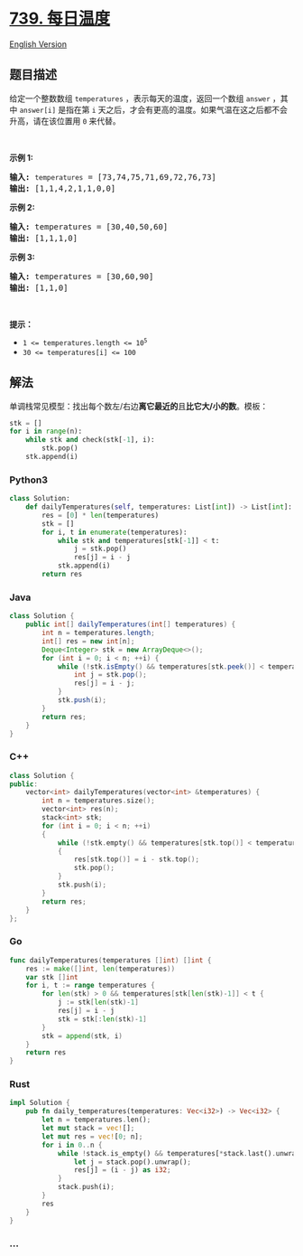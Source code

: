 # [739. 每日温度](https://leetcode-cn.com/problems/daily-temperatures)

[English Version](/solution/0700-0799/0739.Daily%20Temperatures/README_EN.md)

## 题目描述

<!-- 这里写题目描述 -->

<p>给定一个整数数组&nbsp;<code>temperatures</code>&nbsp;，表示每天的温度，返回一个数组&nbsp;<code>answer</code>&nbsp;，其中&nbsp;<code>answer[i]</code>&nbsp;是指在第 <code>i</code> 天之后，<span style="font-size:10.5pt"><span style="font-family:Calibri"><span style="font-size:10.5000pt"><span style="font-family:宋体"><font face="宋体">才会有更高的温度</font></span></span></span></span>。如果气温在这之后都不会升高，请在该位置用&nbsp;<code>0</code> 来代替。</p>

<p>&nbsp;</p>

<p><strong>示例 1:</strong></p>

<pre>
<strong>输入:</strong> <code>temperatures</code> = [73,74,75,71,69,72,76,73]
<strong>输出:</strong>&nbsp;[1,1,4,2,1,1,0,0]
</pre>

<p><strong>示例 2:</strong></p>

<pre>
<strong>输入:</strong> temperatures = [30,40,50,60]
<strong>输出:</strong>&nbsp;[1,1,1,0]
</pre>

<p><strong>示例 3:</strong></p>

<pre>
<strong>输入:</strong> temperatures = [30,60,90]
<strong>输出: </strong>[1,1,0]</pre>

<p>&nbsp;</p>

<p><strong>提示：</strong></p>

<ul>
	<li><code>1 &lt;=&nbsp;temperatures.length &lt;= 10<sup>5</sup></code></li>
	<li><code>30 &lt;=&nbsp;temperatures[i]&nbsp;&lt;= 100</code></li>
</ul>

## 解法

<!-- 这里可写通用的实现逻辑 -->

单调栈常见模型：找出每个数左/右边**离它最近的**且**比它大/小的数**。模板：

```python
stk = []
for i in range(n):
    while stk and check(stk[-1], i):
        stk.pop()
    stk.append(i)
```

<!-- tabs:start -->

### **Python3**

<!-- 这里可写当前语言的特殊实现逻辑 -->

```python
class Solution:
    def dailyTemperatures(self, temperatures: List[int]) -> List[int]:
        res = [0] * len(temperatures)
        stk = []
        for i, t in enumerate(temperatures):
            while stk and temperatures[stk[-1]] < t:
                j = stk.pop()
                res[j] = i - j
            stk.append(i)
        return res
```

### **Java**

<!-- 这里可写当前语言的特殊实现逻辑 -->

```java
class Solution {
    public int[] dailyTemperatures(int[] temperatures) {
        int n = temperatures.length;
        int[] res = new int[n];
        Deque<Integer> stk = new ArrayDeque<>();
        for (int i = 0; i < n; ++i) {
            while (!stk.isEmpty() && temperatures[stk.peek()] < temperatures[i]) {
                int j = stk.pop();
                res[j] = i - j;
            }
            stk.push(i);
        }
        return res;
    }
}
```

### **C++**

<!-- 这里可写当前语言的特殊实现逻辑 -->

```cpp
class Solution {
public:
    vector<int> dailyTemperatures(vector<int> &temperatures) {
        int n = temperatures.size();
        vector<int> res(n);
        stack<int> stk;
        for (int i = 0; i < n; ++i)
        {
            while (!stk.empty() && temperatures[stk.top()] < temperatures[i])
            {
                res[stk.top()] = i - stk.top();
                stk.pop();
            }
            stk.push(i);
        }
        return res;
    }
};
```

### **Go**

```go
func dailyTemperatures(temperatures []int) []int {
	res := make([]int, len(temperatures))
	var stk []int
	for i, t := range temperatures {
		for len(stk) > 0 && temperatures[stk[len(stk)-1]] < t {
			j := stk[len(stk)-1]
			res[j] = i - j
			stk = stk[:len(stk)-1]
		}
		stk = append(stk, i)
	}
	return res
}
```

### **Rust**

```rust
impl Solution {
    pub fn daily_temperatures(temperatures: Vec<i32>) -> Vec<i32> {
        let n = temperatures.len();
        let mut stack = vec![];
        let mut res = vec![0; n];
        for i in 0..n {
            while !stack.is_empty() && temperatures[*stack.last().unwrap()] < temperatures[i] {
                let j = stack.pop().unwrap();
                res[j] = (i - j) as i32;
            }
            stack.push(i);
        }
        res
    }
}
```

### **...**

```

```

<!-- tabs:end -->

